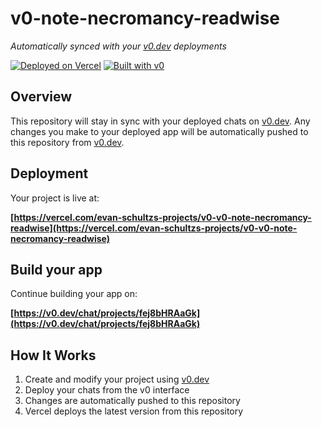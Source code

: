# v0-note-necromancy-readwise

*Automatically synced with your [v0.dev](https://v0.dev) deployments*

[![Deployed on Vercel](https://img.shields.io/badge/Deployed%20on-Vercel-black?style=for-the-badge&logo=vercel)](https://vercel.com/evan-schultzs-projects/v0-v0-note-necromancy-readwise)
[![Built with v0](https://img.shields.io/badge/Built%20with-v0.dev-black?style=for-the-badge)](https://v0.dev/chat/projects/fej8bHRAaGk)

## Overview

This repository will stay in sync with your deployed chats on [v0.dev](https://v0.dev).
Any changes you make to your deployed app will be automatically pushed to this repository from [v0.dev](https://v0.dev).

## Deployment

Your project is live at:

**[https://vercel.com/evan-schultzs-projects/v0-v0-note-necromancy-readwise](https://vercel.com/evan-schultzs-projects/v0-v0-note-necromancy-readwise)**

## Build your app

Continue building your app on:

**[https://v0.dev/chat/projects/fej8bHRAaGk](https://v0.dev/chat/projects/fej8bHRAaGk)**

## How It Works

1. Create and modify your project using [v0.dev](https://v0.dev)
2. Deploy your chats from the v0 interface
3. Changes are automatically pushed to this repository
4. Vercel deploys the latest version from this repository